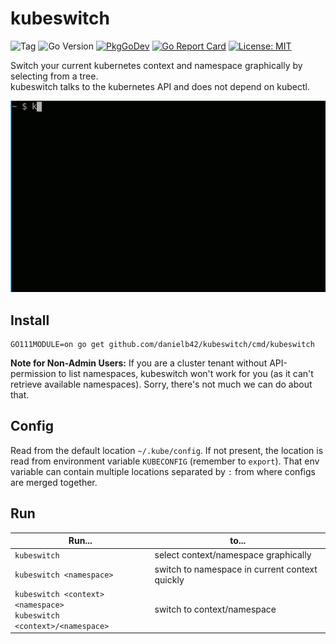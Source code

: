 # kubeswitch

![Tag](https://img.shields.io/github/v/tag/danielb42/kubeswitch)
![Go Version](https://img.shields.io/github/go-mod/go-version/danielb42/kubeswitch)
[![PkgGoDev](https://pkg.go.dev/badge/github.com/danielb42/kubeswitch)](https://pkg.go.dev/github.com/danielb42/kubeswitch)
[![Go Report Card](https://goreportcard.com/badge/github.com/danielb42/kubeswitch)](https://goreportcard.com/report/github.com/danielb42/kubeswitch)
[![License: MIT](https://img.shields.io/badge/License-MIT-green.svg)](https://opensource.org/licenses/MIT)

Switch your current kubernetes context and namespace graphically by selecting from a tree.  
kubeswitch talks to the kubernetes API and does not depend on kubectl.

![Demo](https://raw.githubusercontent.com/danielb42/kubeswitch/master/demo.gif)

## Install

```golang
GO111MODULE=on go get github.com/danielb42/kubeswitch/cmd/kubeswitch
```

**Note for Non-Admin Users:** If you are a cluster tenant without API-permission to list namespaces, kubeswitch won't work for you (as it can't retrieve available namespaces). Sorry, there's not much we can do about that.

## Config

Read from the default location `~/.kube/config`. If not present, the location is read from environment variable `KUBECONFIG` (remember to `export`). That env variable can contain multiple locations separated by `:` from where configs are merged together.

## Run

| Run... | to... |
|-|-|
| `kubeswitch` | select context/namespace graphically |  
| `kubeswitch <namespace>` | switch to namespace in current context quickly |  
| `kubeswitch <context> <namespace>`<br />`kubeswitch <context>/<namespace>` | switch to context/namespace |
